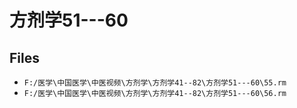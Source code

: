 # 方剂学51---60

## Files

- `F:/医学\中国医学\中医视频\方剂学\方剂学41--82\方剂学51---60\55.rm`
- `F:/医学\中国医学\中医视频\方剂学\方剂学41--82\方剂学51---60\56.rm`
